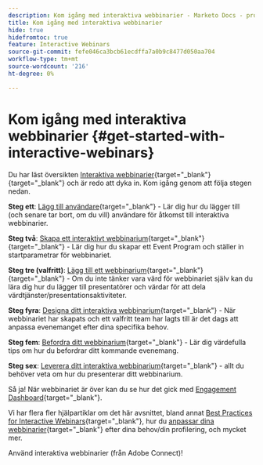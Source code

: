 ```yaml
---
description: Kom igång med interaktiva webbinarier - Marketo Docs - produktdokumentation
title: Kom igång med interaktiva webbinarier
hide: true
hidefromtoc: true
feature: Interactive Webinars
source-git-commit: fefe046ca3bcb61ecdffa7a0b9c8477d050aa704
workflow-type: tm+mt
source-wordcount: '216'
ht-degree: 0%

---
```


# Kom igång med interaktiva webbinarier {#get-started-with-interactive-webinars}

Du har läst översikten [Interaktiva webbinarier](/help/marketo/product-docs/demand-generation/events/interactive-webinars/interactive-webinars-overview.md){target="_blank"}{target="_blank"} och är redo att dyka in. Kom igång genom att följa stegen nedan.

<p>

**Steg ett**: [Lägg till användare](/help/marketo/product-docs/demand-generation/events/interactive-webinars/user-and-license-management.md#add-a-user){target="_blank"} - Lär dig hur du lägger till (och senare tar bort, om du vill) användare för åtkomst till interaktiva webbinarier.

**Steg två**: [Skapa ett interaktivt webbinarium](/help/marketo/product-docs/demand-generation/events/interactive-webinars/create-an-interactive-webinar.md){target="_blank"}{target="_blank"} - Lär dig hur du skapar ett Event Program och ställer in startparametrar för webbinariet.

**Steg tre (valfritt)**: [Lägg till ett webbinarium](/help/marketo/product-docs/demand-generation/events/interactive-webinars/add-a-webinar-team.md){target="_blank"}{target="_blank"} - Om du inte tänker vara värd för webbinariet själv kan du lära dig hur du lägger till presentatörer och värdar för att dela värdtjänster/presentationsaktiviteter.

**Steg fyra**: [Designa ditt interaktiva webbinarium](/help/marketo/product-docs/demand-generation/events/interactive-webinars/designing-interactive-webinars.md){target="_blank"} - När webbinariet har skapats och ett valfritt team har lagts till är det dags att anpassa evenemanget efter dina specifika behov.

**Steg fem**: [Befordra ditt webbinarium](/help/marketo/product-docs/demand-generation/events/interactive-webinars/promoting-an-interactive-webinar.md){target="_blank"} - Lär dig värdefulla tips om hur du befordrar ditt kommande evenemang.

**Steg sex**: [Leverera ditt interaktiva webbinarium](/help/marketo/product-docs/demand-generation/events/interactive-webinars/deliver-an-interactive-webinar.md){target="_blank"} - allt du behöver veta om hur du presenterar ditt webbinarium.

<p>

Så ja! När webbinariet är över kan du se hur det gick med [Engagement Dashboard](/help/marketo/product-docs/demand-generation/events/interactive-webinars/engagement-dashboard.md){target="_blank"}.

Vi har flera fler hjälpartiklar om det här avsnittet, bland annat [Best Practices for Interactive Webinars](/help/marketo/product-docs/demand-generation/events/interactive-webinars/best-practices-for-interactive-webinars.md){target="_blank"}, hur du [anpassar dina webbinarier](/help/marketo/product-docs/demand-generation/events/interactive-webinars/customization.md){target="_blank"} efter dina behov/din profilering, och mycket mer.

Använd interaktiva webbinarier (från Adobe Connect)!
